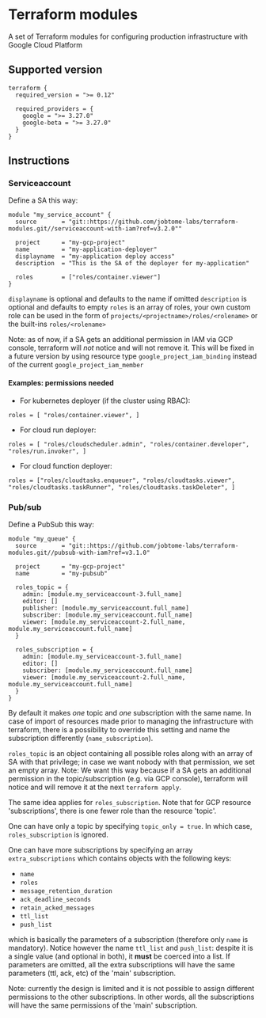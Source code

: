 # Terraform modules

A set of Terraform modules for configuring production infrastructure with Google Cloud Platform

## Supported version

```
terraform {
  required_version = ">= 0.12"

  required_providers = {
    google = ">= 3.27.0"
    google-beta = ">= 3.27.0"
  }
}
```

## Instructions

### Serviceaccount

Define a SA this way:

```
module "my_service_account" {
  source       = "git::https://github.com/jobtome-labs/terraform-modules.git//serviceaccount-with-iam?ref=v3.2.0""

  project      = "my-gcp-project"
  name         = "my-application-deployer"
  displayname  = "my-application deploy access"
  description  = "This is the SA of the deployer for my-application"

  roles        = ["roles/container.viewer"]
}
```

`displayname` is optional and defaults to the name if omitted
`description` is optional and defaults to empty
`roles` is an array of roles, your own custom role can be used in the form of `projects/<projectname>/roles/<rolename>` or the built-ins `roles/<rolename>`

Note: as of now, if a SA gets an additional permission in IAM via GCP console, terraform will *not* notice and will not remove it. This will be fixed in a future version by using resource type `google_project_iam_binding` instead of the current `google_project_iam_member`

#### Examples: permissions needed

- For kubernetes deployer (if the cluster using RBAC):

```roles = [ "roles/container.viewer", ]```

- For cloud run deployer:

```roles = [ "roles/cloudscheduler.admin", "roles/container.developer", "roles/run.invoker", ]```

- For cloud function deployer:

```roles = ["roles/cloudtasks.enqueuer", "roles/cloudtasks.viewer", "roles/cloudtasks.taskRunner", "roles/cloudtasks.taskDeleter", ]```

### Pub/sub

Define a PubSub this way:

```
module "my_queue" {
  source       = "git::https://github.com/jobtome-labs/terraform-modules.git//pubsub-with-iam?ref=v3.1.0"

  project      = "my-gcp-project"
  name         = "my-pubsub"

  roles_topic = {
    admin: [module.my_serviceaccount-3.full_name]
    editor: []
    publisher: [module.my_serviceaccount.full_name]
    subscriber: [module.my_serviceaccount.full_name]
    viewer: [module.my_serviceaccount-2.full_name, module.my_serviceaccount.full_name]
  }

  roles_subscription = {
    admin: [module.my_serviceaccount-3.full_name]
    editor: []
    subscriber: [module.my_serviceaccount.full_name]
    viewer: [module.my_serviceaccount-2.full_name, module.my_serviceaccount.full_name]
  }
}
```

By default it makes *one* topic and *one* subscription with the same name. In case of import of resources made prior to managing the infrastructure with terraform, there is a possibility to override this setting and name the subscription differently (`name_subscription`).

`roles_topic` is an object containing all possible roles along with an array of SA with that privilege; in case we want nobody with that permission, we set an empty array.
Note: We want this way because if a SA gets an additional permission in the topic/subscription (e.g. via GCP console), terraform will notice and will remove it at the next `terraform apply`.

The same idea applies for `roles_subscription`. Note that for GCP resource 'subscriptions', there is one fewer role than the resource 'topic'.

One can have only a topic by specifying `topic_only = true`. In which case, `roles_subscription` is ignored.

One can have more subscriptions by specifying an array `extra_subscriptions` which contains objects with the following keys:
 - `name`
 - `roles`
 - `message_retention_duration`
 - `ack_deadline_seconds`
 - `retain_acked_messages`
 - `ttl_list`
 - `push_list`

which is basically the parameters of a subscription (therefore only `name` is mandatory). Notice however the name `ttl_list` and `push_list`: despite it is a single value (and optional in both), it **must** be coerced into a list. If parameters are omitted, all the extra subscriptions will have the same parameters (ttl, ack, etc) of the 'main' subscription.

Note: currently the design is limited and it is not possible to assign different permissions to the other subscriptions. In other words, all the subscriptions will have the same permissions of the 'main' subscription.
